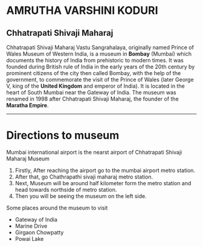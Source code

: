 # AMRUTHA VARSHINI KODURI
## Chhatrapati Shivaji Maharaj
Chhatrapati Shivaji Maharaj Vastu Sangrahalaya, originally named Prince of Wales Museum of Western India, is a museum in **Bombay** (Mumbai) which documents the history of India from prehistoric to modern times. It was founded during British rule of India in the  early years of the 20th century by prominent citizens of the city then called Bombay, with the help of the government, to commemorate the visit of the Prince of Wales (later George V, king of the **United Kingdom** and emperor of India). It is located in the heart of South Mumbai near the Gateway of India. The museum was renamed in 1998 after Chhatrapati Shivaji Maharaj, the founder of the **Maratha Empire**.

*****

# Directions to museum 
Mumbai international airport is the nearst airport of Chhatrapati Shivaji Maharaj Museum
1. Firstly, After reaching the airport go to the mumbai airport metro station.
2. After that, go Chathrapathi sivaji maharaj metro station.
3. Next, Museum will be around half kilometer form the metro station and head towards northside of metro station.
4. Then you will be seeing the museum on the left side.

Some places around the museum to visit
* Gateway of India
* Marine Drive
* Girgaon Chowpatty
* Powai Lake

